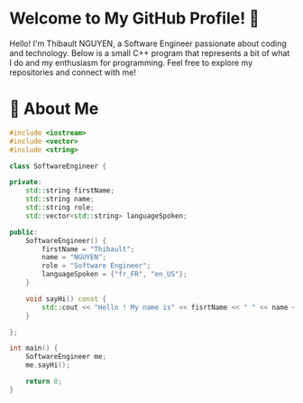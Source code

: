 # Welcome to My GitHub Profile! 👋
Hello! I'm Thibault NGUYEN, a Software Engineer passionate about coding and technology. Below is a small C++ program that represents a bit of what I do and my enthusiasm for programming. Feel free to explore my repositories and connect with me!

# 🚀 About Me

```cpp
#include <iostream>
#include <vector>
#include <string>

class SoftwareEngineer {

private:
    std::string firstName;
    std::string name;
    std::string role;
    std::vector<std::string> languageSpoken;

public:
    SoftwareEngineer() {
        firstName = "Thibault";
        name = "NGUYEN";
        role = "Software Engineer";
        languageSpoken = {"fr_FR", "en_US"};
    }

    void sayHi() const {
        std::cout << "Hello ! My name is" << fisrtName << " " << name << "\nWelcome to my GitHub profile !" << std::endl;
    }

};

int main() {
    SoftwareEngineer me;
    me.sayHi();

    return 0;
}
```


